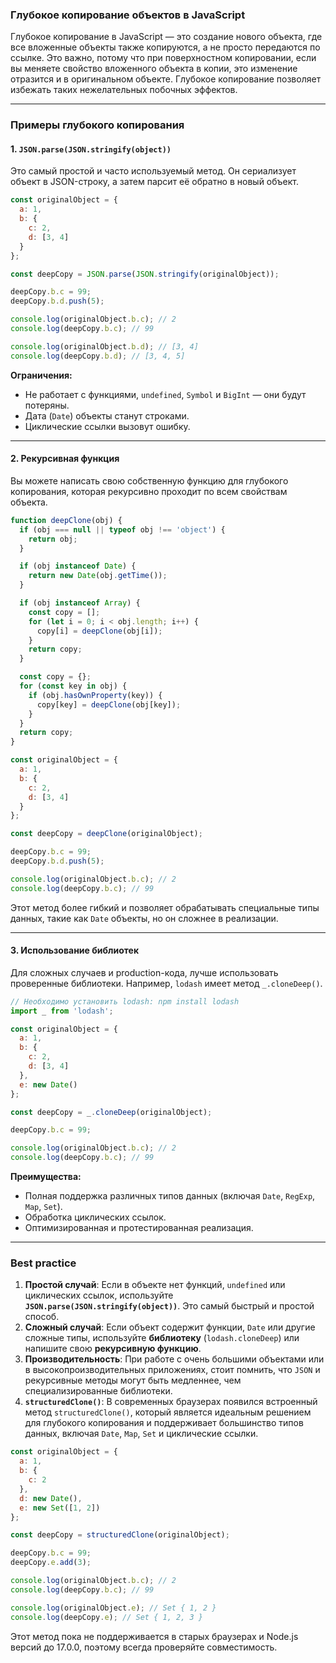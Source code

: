### Глубокое копирование объектов в JavaScript

Глубокое копирование в JavaScript — это создание нового объекта, где все вложенные объекты также копируются, а не просто передаются по ссылке. Это важно, потому что при поверхностном копировании, если вы меняете свойство вложенного объекта в копии, это изменение отразится и в оригинальном объекте. Глубокое копирование позволяет избежать таких нежелательных побочных эффектов.

-----

### Примеры глубокого копирования

#### 1\. `JSON.parse(JSON.stringify(object))`

Это самый простой и часто используемый метод. Он сериализует объект в JSON-строку, а затем парсит её обратно в новый объект.

```javascript
const originalObject = {
  a: 1,
  b: {
    c: 2,
    d: [3, 4]
  }
};

const deepCopy = JSON.parse(JSON.stringify(originalObject));

deepCopy.b.c = 99;
deepCopy.b.d.push(5);

console.log(originalObject.b.c); // 2
console.log(deepCopy.b.c); // 99

console.log(originalObject.b.d); // [3, 4]
console.log(deepCopy.b.d); // [3, 4, 5]
```

**Ограничения:**

  * Не работает с функциями, `undefined`, `Symbol` и `BigInt` — они будут потеряны.
  * Дата (`Date`) объекты станут строками.
  * Циклические ссылки вызовут ошибку.

-----

#### 2\. Рекурсивная функция

Вы можете написать свою собственную функцию для глубокого копирования, которая рекурсивно проходит по всем свойствам объекта.

```javascript
function deepClone(obj) {
  if (obj === null || typeof obj !== 'object') {
    return obj;
  }

  if (obj instanceof Date) {
    return new Date(obj.getTime());
  }

  if (obj instanceof Array) {
    const copy = [];
    for (let i = 0; i < obj.length; i++) {
      copy[i] = deepClone(obj[i]);
    }
    return copy;
  }

  const copy = {};
  for (const key in obj) {
    if (obj.hasOwnProperty(key)) {
      copy[key] = deepClone(obj[key]);
    }
  }
  return copy;
}

const originalObject = {
  a: 1,
  b: {
    c: 2,
    d: [3, 4]
  }
};

const deepCopy = deepClone(originalObject);

deepCopy.b.c = 99;
deepCopy.b.d.push(5);

console.log(originalObject.b.c); // 2
console.log(deepCopy.b.c); // 99
```

Этот метод более гибкий и позволяет обрабатывать специальные типы данных, такие как `Date` объекты, но он сложнее в реализации.

-----

#### 3\. Использование библиотек

Для сложных случаев и production-кода, лучше использовать проверенные библиотеки. Например, `lodash` имеет метод `_.cloneDeep()`.

```javascript
// Необходимо установить lodash: npm install lodash
import _ from 'lodash';

const originalObject = {
  a: 1,
  b: {
    c: 2,
    d: [3, 4]
  },
  e: new Date()
};

const deepCopy = _.cloneDeep(originalObject);

deepCopy.b.c = 99;

console.log(originalObject.b.c); // 2
console.log(deepCopy.b.c); // 99
```

**Преимущества:**

  * Полная поддержка различных типов данных (включая `Date`, `RegExp`, `Map`, `Set`).
  * Обработка циклических ссылок.
  * Оптимизированная и протестированная реализация.

-----

### Best practice

1.  **Простой случай**: Если в объекте нет функций, `undefined` или циклических ссылок, используйте **`JSON.parse(JSON.stringify(object))`**. Это самый быстрый и простой способ.
2.  **Сложный случай**: Если объект содержит функции, `Date` или другие сложные типы, используйте **библиотеку** (`lodash.cloneDeep`) или напишите свою **рекурсивную функцию**.
3.  **Производительность**: При работе с очень большими объектами или в высокопроизводительных приложениях, стоит помнить, что `JSON` и рекурсивные методы могут быть медленнее, чем специализированные библиотеки.
4.  **`structuredClone()`**: В современных браузерах появился встроенный метод `structuredClone()`, который является идеальным решением для глубокого копирования и поддерживает большинство типов данных, включая `Date`, `Map`, `Set` и циклические ссылки.

<!-- end list -->

```javascript
const originalObject = {
  a: 1,
  b: {
    c: 2
  },
  d: new Date(),
  e: new Set([1, 2])
};

const deepCopy = structuredClone(originalObject);

deepCopy.b.c = 99;
deepCopy.e.add(3);

console.log(originalObject.b.c); // 2
console.log(deepCopy.b.c); // 99

console.log(originalObject.e); // Set { 1, 2 }
console.log(deepCopy.e); // Set { 1, 2, 3 }
```

Этот метод пока не поддерживается в старых браузерах и Node.js версий до 17.0.0, поэтому всегда проверяйте совместимость.